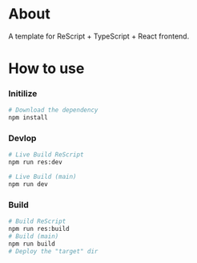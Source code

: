 # About
A template for ReScript + TypeScript + React frontend.
# How to use
### Initilize
``` sh 
# Download the dependency
npm install
```
### Devlop
``` sh
# Live Build ReScript
npm run res:dev
```
``` sh
# Live Build (main)
npm run dev
```

### Build
``` sh
# Build ReScript
npm run res:build
# Build (main)
npm run build
# Deploy the "target" dir
```